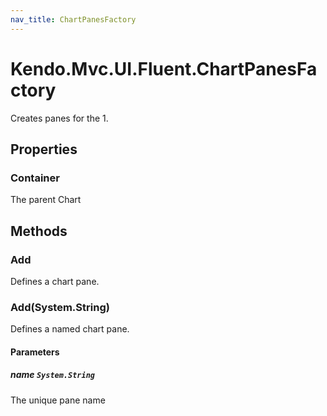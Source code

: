 ```yaml
---
nav_title: ChartPanesFactory
---
```


# Kendo.Mvc.UI.Fluent.ChartPanesFactory
Creates panes for the 1.



## Properties


### Container

The parent Chart




## Methods


### Add
Defines a chart pane.





### Add(System.String)
Defines a named chart pane.


#### Parameters

##### name `System.String`
The unique pane name






